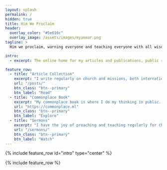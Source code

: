 ```yaml
---
layout: splash
permalink: /
hidden: true
title: Him We Proclaim
header:
  overlay_color: "#5e616c"
  overlay_image: /assets/images/myanmar.png
tagline: >
  Him we proclaim, warning everyone and teaching everyone with all wisdom, that we may present everyone mature in Christ.<br/> ~ Colossians 1:28 

intro: 
  - excerpt: The online home for my articles and publications, public research notes, and the projects about which I am most excited.

feature_row:
  - title: "Article Collection"
    excerpt: "I write regularly on church and missions, both international and North American. You can find all of my articles here by year."
    url: "/posts/"
    btn_class: "btn--primary"
    btn_label: "Read"
  - title: "Commonplace Book"
    excerpt: "My commonplace book is where I do my thinking in public. You can explore my public notes on any number of topics."
    url: "https://commonplace.ml"
    btn_class: "btn--primary"
    btn_label: "Explore"
  - title: "Sermons"
    excerpt: "I have the joy of preaching and teaching regularly for churches and events. View a collection of my recent sermons and videos."
    url: "/sermons/"
    btn_class: "btn--primary"
    btn_label: "Watch"      
---
```


{% include feature_row id="intro" type="center" %}

{% include feature_row %}
